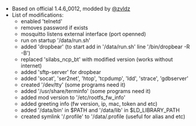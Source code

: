 * Based on official 1.4.6_0012, modded by [@zvldz](https://github.com/zvldz)
* List of modifications:
  * enabled 'telnetd'
  * removes password if exists
  * mosquitto listens external interface (port openned)
  * run on startup '/data/run.sh'
  * added 'dropbear' (to start add in '/data/run.sh' line '/bin/dropbear -R -B')
  * replaced 'silabs_ncp_bt' with modified version (works without internet)
  * added 'sftp-server' for dropbear
  * added 'socat', 'ser2net', 'htop', 'tcpdump', 'ldd', 'strace', 'gdbserver'
  * created '/dev/tty' (some programs need it)
  * added '/usr/share/terminfo' (some programs need it)
  * added mod version to '/etc/rootfs_fw_info'
  * added greeting info (fw version, ip, mac, token and etc)
  * added '/data/bin' in $PATH and '/data/lib' in $LD_LIBRARY_PATH
  * created symlink '/.profile' to '/data/.profile (useful for alias and etc)